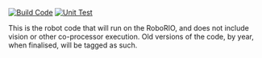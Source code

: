 [![Build Code](https://github.com/Gears-and-Buccaneers/Robot/actions/workflows/build.yml/badge.svg?branch=2024)](https://github.com/Gears-and-Buccaneers/Robot/actions/workflows/build.yml)
[![Unit Test](https://github.com/Gears-and-Buccaneers/Robot/actions/workflows/unitTest.yml/badge.svg?branch=2024)](https://github.com/Gears-and-Buccaneers/Robot/actions/workflows/unitTest.yml)

This is the robot code that will run on the RoboRIO, and does not include vision or other co-processor execution. Old versions of the code, by year, when finalised, will be tagged as such.
